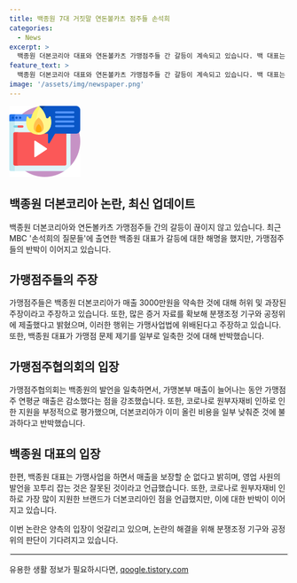```yaml
---
title: 백종원 7대 거짓말 연돈볼카츠 점주들 손석희
categories:
  - News
excerpt: >
  백종원 더본코리아 대표와 연돈볼카츠 가맹점주들 간 갈등이 계속되고 있습니다. 백 대표는 가맹점주들에게 매출 3000만원을 약속하지 않았다고 해명했지만, 가맹점주들은 이를 반박하며 백 대표를 비판했습니다. 또한 가맹점주 협의회는 백 대표를 공격하면서 많은 증거 자료를 제출했다고 밝혔습니다. 이로 인해 녹취록과 코로나로 인한 지원 등에 대한 논란이 계속되고 있습니다.
feature_text: >
  백종원 더본코리아 대표와 연돈볼카츠 가맹점주들 간 갈등이 계속되고 있습니다. 백 대표는 가맹점주들에게 매출 3000만원을 약속하지 않았다고 해명했지만, 가맹점주들은 이를 반박하며 백 대표를 비판했습니다. 또한 가맹점주 협의회는 백 대표를 공격하면서 많은 증거 자료를 제출했다고 밝혔습니다. 이로 인해 녹취록과 코로나로 인한 지원 등에 대한 논란이 계속되고 있습니다.
image: '/assets/img/newspaper.png'
---
```


<p><img src="/assets/img/news.png" alt="rentncar 속보" /></p>

<h2 data-ke-size="size26">백종원 더본코리아 논란, 최신 업데이트</h2>

<p data-ke-size="size16">백종원 더본코리아와 연돈볼카츠 가맹점주들 간의 갈등이 끊이지 않고 있습니다. 최근 MBC '손석희의 질문들'에 출연한 백종원 대표가 갈등에 대한 해명을 했지만, 가맹점주들의 반박이 이어지고 있습니다.</p>

<h2 data-ke-size="size26">가맹점주들의 주장</h2>

<p data-ke-size="size16">가맹점주들은 백종원 더본코리아가 매출 3000만원을 약속한 것에 대해 허위 및 과장된 주장이라고 주장하고 있습니다. 또한, 많은 증거 자료를 확보해 분쟁조정 기구와 공정위에 제출했다고 밝혔으며, 이러한 행위는 가맹사업법에 위배된다고 주장하고 있습니다. 또한, 백종원 대표가 가맹점 문제 제기를 일부로 일축한 것에 대해 반박했습니다.</p>

<h2 data-ke-size="size26">가맹점주협의회의 입장</h2>

<p data-ke-size="size16">가맹점주협의회는 백종원의 발언을 일축하면서, 가맹본부 매출이 늘어나는 동안 가맹점주 연평균 매출은 감소했다는 점을 강조했습니다. 또한, 코로나로 원부자재비 인하로 인한 지원을 부정적으로 평가했으며, 더본코리아가 이미 올린 비용을 일부 낮춰준 것에 불과하다고 반박했습니다.</p>

<h2 data-ke-size="size26">백종원 대표의 입장</h2>

<p data-ke-size="size16">한편, 백종원 대표는 가맹사업을 하면서 매출을 보장할 순 없다고 밝히며, 영업 사원의 발언을 꼬투리 잡는 것은 잘못된 것이라고 언급했습니다. 또한, 코로나로 원부자재비 인하로 가장 많이 지원한 브랜드가 더본코리아인 점을 언급했지만, 이에 대한 반박이 이어지고 있습니다.</p>

<p data-ke-size="size16">이번 논란은 양측의 입장이 엇갈리고 있으며, 논란의 해결을 위해 분쟁조정 기구와 공정위의 판단이 기다려지고 있습니다.</p>

<hr style="border: 2px solid #f0f0f0;">
유용한 생활 정보가 필요하시다면, <a href="https://qoogle.tistory.com" rel="dofollow">qoogle.tistory.com</a>


